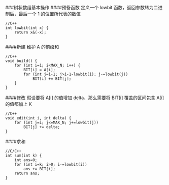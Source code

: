 ###树状数组基本操作
####预备函数
定义一个 lowbit 函数，返回参数转为二进制后，最后一个 1 的位置所代表的数值

    //C++
    int lowbit(int x) {
        return x&(-x);
    }

####新建
维护 A 的前缀和

    //C++
    void build() {
        for (int i=1; i<MAX_N; i++) {
            BIT[i] = A[i];
            for (int j=i-1; j>i-1-lowbit(i); j-=lowbit(j))
                BIT[i] += BIT[j];
        }
    }

####修改
假设要将 A[i] 的值增加 delta，那么需要将 BIT[i] 覆盖的区间包含 A[i] 的值都加上 K

    //C++
    void edit(int i, int delta) {
        for (int j=i; j<=MAX_N; j+=lowbit(j))
            BIT[j] += delta;
    }

####求和

    //C/C++
    int sum(int k) {
        int ans=0;
        for (int i=k; i>0; i-=lowbit(i))
            ans += BIT[i];
        return ans;
    }
